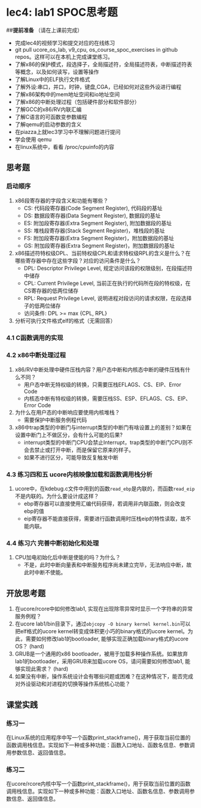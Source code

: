 # lec4: lab1 SPOC思考题

##**提前准备**
（请在上课前完成）

 - 完成lec4的视频学习和提交对应的在线练习
 - git pull ucore_os_lab, v9_cpu, os_course_spoc_exercises in github repos。这样可以在本机上完成课堂练习。
 - 了解x86的保护模式，段选择子，全局描述符，全局描述符表，中断描述符表等概念，以及如何读写，设置等操作
 - 了解Linux中的ELF执行文件格式
 - 了解外设:串口，并口，时钟，键盘,CGA，已经如何对这些外设进行编程
 - 了解x86架构中的mem地址空间和io地址空间
 - 了解x86的中断处理过程（包括硬件部分和软件部分）
 - 了解GCC的x86/RV内联汇编
 - 了解C语言的可函数变参数编程
 - 了解qemu的启动参数的含义
 - 在piazza上就lec3学习中不理解问题进行提问
 - 学会使用 qemu
 - 在linux系统中，看看 /proc/cpuinfo的内容

## 思考题

### 启动顺序

1. x86段寄存器的字段含义和功能有哪些？
   - CS: 代码段寄存器(Code Segment Register), 代码段的基址 
   - DS: 数据段寄存器(Data Segment Register), 数据段的基址
   - ES: 附加段寄存器(Extra Segment Register), 附加数据段的基址
   - SS: 堆栈段寄存器(Stack Segment Register)，堆栈段的基址 
   - FS: 附加段寄存器(Extra Segment Register)，附加数据段的基址
   - GS: 附加段寄存器(Extra Segment Register)，附加数据段的基址
2. x86描述符特权级DPL、当前特权级CPL和请求特权级RPL的含义是什么？在哪些寄存器中存在这些字段？对应的访问条件是什么？
   - DPL: Descriptor Privilege Level, 规定访问该段的权限级别，在段描述符中储存
   - CPL: Current Privilege Level, 当前正在执行的代码所在段的特权级，在CS寄存器的低两位储存
   - RPL: Request Privilege Level, 说明进程对段访问的请求权限，在段选择子的低两位储存
   - 访问条件: DPL >= max {CPL, RPL}
3. 分析可执行文件格式elf的格式（无需回答）

### 4.1 C函数调用的实现

### 4.2 x86中断处理过程

1. x86/RV中断处理中硬件压栈内容？用户态中断和内核态中断的硬件压栈有什么不同？
   - 用户态中断无特权级的转换，只需要压栈EFLAGS、CS、EIP、Error Code
   - 内核态中断有特权级的转换，需要压栈SS、ESP、EFLAGS、CS、EIP、Error Code
2. 为什么在用户态的中断响应要使用内核堆栈？
   - 需要保护中断服务例程代码
3. x86中trap类型的中断门与interrupt类型的中断门有啥设置上的差别？如果在设置中断门上不做区分，会有什么可能的后果?
   - interrupt类型的中断门CPU会禁止Interrupt，trap类型的中断门CPU则不会去禁止或打开中断，而是保留它原来的样子。
   - 如果不进行区分，可能导致反复触发中断

### 4.3 练习四和五 ucore内核映像加载和函数调用栈分析

1. ucore中，在kdebug.c文件中用到的函数`read_ebp`是内联的，而函数`read_eip`不是内联的。为什么要设计成这样？
   - ebp寄存器可以直接使用汇编代码获得，若调用非内联函数，则会改变ebp的值
   - eip寄存器不能直接获得，需要进行函数调用时压栈eip的特性读取，故不能内联。

### 4.4 练习六 完善中断初始化和处理

1. CPU加电初始化后中断是使能的吗？为什么？
   - 不是，此时中断向量表和中断服务程序尚未建立完毕，无法响应中断，故此时中断不使能。

## 开放思考题

1. 在ucore/rcore中如何修改lab1, 实现在出现除零异常时显示一个字符串的异常服务例程？
2. 在ucore lab1/bin目录下，通过`objcopy -O binary kernel kernel.bin`可以把elf格式的ucore kernel转变成体积更小巧的binary格式的ucore kernel。为此，需要如何修改lab1的bootloader, 能够实现正确加载binary格式的ucore OS？ (hard)
3. GRUB是一个通用的x86 bootloader，被用于加载多种操作系统。如果放弃lab1的bootloader，采用GRUB来加载ucore OS，请问需要如何修改lab1, 能够实现此需求？ (hard)
4. 如果没有中断，操作系统设计会有哪些问题或困难？在这种情况下，能否完成对外设驱动和对进程的切换等操作系统核心功能？

## 课堂实践
### 练习一
在Linux系统的应用程序中写一个函数print_stackframe()，用于获取当前位置的函数调用栈信息。实现如下一种或多种功能：函数入口地址、函数名信息、参数调用参数信息、返回值信息。

### 练习二
在ucore/rcore内核中写一个函数print_stackframe()，用于获取当前位置的函数调用栈信息。实现如下一种或多种功能：函数入口地址、函数名信息、参数调用参数信息、返回值信息。

